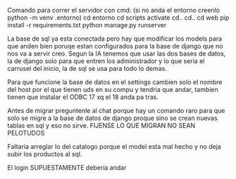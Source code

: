 Comando para correr el servidor con cmd:
(si no anda el entorno creenlo python -m venv .entorno)
cd entorno
cd scripts
activate
cd..
cd..
cd web
pip install -r requirements.txt
python manage.py runserver

La base de sql ya esta conectada pero hay que modificar los models para que anden bien poruqe estan configurados para la base de django que no nos va a servir creo. Segun la IA tenemos que usar las dos bases de datos, la de django solo para que entren los administrador y lo que seria el carrusel del inicio, la de sql se usa para todo lo demas.

Para que funcione la base de datos en el settings cambien solo el nombre del host por el que tienen uds en su compu y tendria que andar, tambien tienen que instalar el ODBC 17 xq el 18 anda pa tras.

Antes de migrar preguntenle al chat porque hay un comando raro para que solo se migre a la base de datos de django proque sino se crean nuevas tablas en sql y eso no sirve. FIJENSE LO QUE MIGRAN NO SEAN PELOTUDOS

Faltaria arreglar lo del catalogo porque el model esta mal hecho y no deja subir los productos al sql.

El login SUPUESTAMENTE deberia andar 


